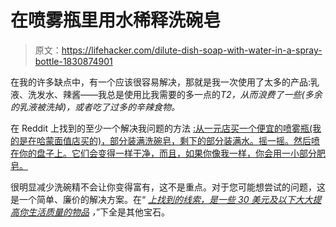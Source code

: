 # 在喷雾瓶里用水稀释洗碗皂

> 原文：<https://lifehacker.com/dilute-dish-soap-with-water-in-a-spray-bottle-1830874901>

在我的许多缺点中，有一个应该很容易解决，那就是我一次使用了太多的产品:乳液、洗发水、辣酱——我总是使用比我需要的多一点的*T2，从而浪费了一些(多余的乳液被洗掉)，或者吃了过多的辛辣食物。* 



在 Reddit 上找到的至少一个解决我问题的方法 [:从一元店买一个便宜的喷雾瓶(我的是在哈蒙面值店买的)，部分装满洗碗皂，剩下的部分装满水。摇一摇。然后喷在你的盘子上。它们会变得一样干净，而且，如果你像我一样，你会用一小部分肥皂。](https://www.reddit.com/r/Frugal/comments/a2p5ak/what_are_some_30_and_under_items_that_have/)

很明显减少洗碗精不会让你变得富有，这不是重点。对于您可能想尝试的问题，这是一个简单、廉价的解决方案。在“ [*上找到的线索，是一些 30 美元及以下大大提高你生活质量的物品*](https://www.reddit.com/r/Frugal/comments/a2p5ak/what_are_some_30_and_under_items_that_have/) *，*”下全是其他宝石。